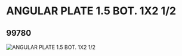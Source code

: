 # ANGULAR PLATE 1.5 BOT. 1X2 1/2
## 99780
![ANGULAR PLATE 1.5 BOT. 1X2 1/2](https://lc-www-live-s.legocdn.com/media/bricks/5/2/6000606.jpg)